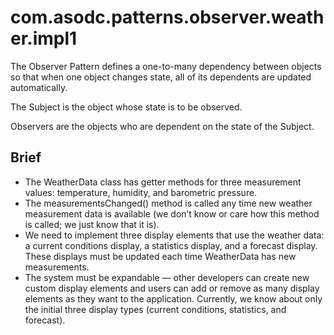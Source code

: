 # com.asodc.patterns.observer.weather.impl1
The Observer Pattern defines a one-to-many dependency between objects
so that when one object changes state, all of its dependents are updated automatically.

The Subject is the object whose state is to be observed.

Observers are the objects who are dependent on the state of the Subject.

## Brief
- The WeatherData class has getter methods for three
measurement values: temperature, humidity, and
barometric pressure.
- The measurementsChanged() method is called any
time new weather measurement data is available (we
don’t know or care how this method is called; we just
know that it is).
- We need to implement three display elements that
use the weather data: a current conditions display,
a statistics display, and a forecast display. These
displays must be updated each time WeatherData has
new measurements.
- The system must be expandable — other developers
can create new custom display elements and users
can add or remove as many display elements as they
want to the application. Currently, we know about
only the initial three display types (current conditions,
statistics, and forecast).
